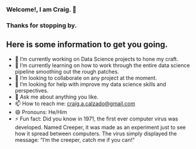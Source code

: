 ### Welcome!, I am Craig. 👋
### Thanks for stopping by.

## Here is some information to get you going.

- 🔭 I’m currently working on Data Science projects to hone my craft.
- 🌱 I’m currently learning on how to work through the entire data science pipeline smoothing out the rough patches.
- 👯 I’m looking to collaborate on any project at the moment.
- 🤔 I’m looking for help with improve my data science skills and perspectives.
- 💬 Ask me about anything you like.
- 📫 How to reach me: craig.a.calzado@gmail.com
- 😄 Pronouns: He/Him
- ⚡ Fun fact: Did you know in 1971, the first ever computer virus was developed. Named Creeper, it was made as an experiment just to see how it spread between computers. The virus simply displayed the message: “I’m the creeper, catch me if you can!”
